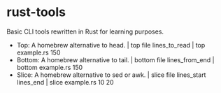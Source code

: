 # rust-tools
Basic CLI tools rewritten in Rust for learning purposes.

- Top: A homebrew alternative to head. | top file lines_to_read | top example.rs 150
- Bottom: A homebrew alternative to tail. | bottom file lines_from_end | bottom example.rs 150
- Slice: A homebrew alternative to sed or awk. | slice file lines_start lines_end | slice example.rs 10 20 